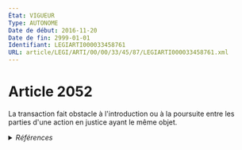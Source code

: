 ```yaml
---
État: VIGUEUR
Type: AUTONOME
Date de début: 2016-11-20
Date de fin: 2999-01-01
Identifiant: LEGIARTI000033458761
URL: article/LEGI/ARTI/00/00/33/45/87/LEGIARTI000033458761.xml
---
```


<h1>Article 2052</h1>

La transaction fait obstacle à l'introduction ou à la poursuite entre les
parties d'une action en justice ayant le même objet.


<details>
  <summary><em>Références</em></summary>

  <h2>Articles faisant référence à l'article</h2>
  
  <ul>
    <li>
      <a href="https://legal.tricoteuses.fr//redirection/LEGIARTI000033423938?vers=git&vers=legifrance">LOI n° 2016-1547 du 18 novembre 2016 de modernisation de la justice du XXIe siècle - article 10 ENTIEREMENT_MODIF</a> MODIFIE source
    </li>
  </ul>
  
  <h2>Références faites par l'article</h2>
  
  <ul>
    <li>
      2016-11-18 MODIFIE cible <a href="https://legal.tricoteuses.fr//redirection/LEGIARTI000033423938?vers=git&vers=legifrance">LOI n° 2016-1547 du 18 novembre 2016 de modernisation de la justice du XXIe siècle - article 10 ENTIEREMENT_MODIF</a>
    </li>
    <li>
      2020-02-26 CITATION cible <a href="https://legal.tricoteuses.fr//redirection/LEGIARTI000041646056?vers=git&vers=legifrance">Ordonnance n° 2020-161 du 26 février 2020 relative au règlement transactionnel par le président de la Commission de régulation de l'énergie du remboursement de la contribution au service public de l'électricité - article 1 AUTONOME VIGUEUR, en vigueur depuis le 2020-02-28</a>
    </li>
    <li>
      2020-10-08 CITATION cible <a href="https://legal.tricoteuses.fr//redirection/LEGIARTI000042441012?vers=git&vers=legifrance">Arrêté du 8 octobre 2020 fixant le modèle de proposition de protocole transactionnel entre un cotisant et un organisme de recouvrement - article AUTONOME VIGUEUR, en vigueur depuis le 2020-10-21</a>
    </li>
    <li>
      2999-01-01 CITATION cible <a href="https://legal.tricoteuses.fr//redirection/LEGIARTI000037155198?vers=git&vers=legifrance">Code monétaire et financier - article R621-11 AUTONOME VIGUEUR, en vigueur depuis le 2018-07-06</a>
    </li>
    <li>
      CODIFICATION source Loi 1804-03-20
    </li>
  </ul>
</details>
